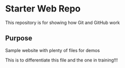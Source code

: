 # Starter Web Repo

This repository is for showing how Git and GitHub work

## Purpose

Sample website with plenty of files for demos

This is to differentiate this file and the one in training!!!
